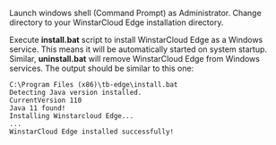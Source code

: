 
Launch windows shell (Command Prompt) as Administrator. Change directory to your WinstarCloud Edge installation directory.

Execute **install.bat** script to install WinstarCloud Edge as a Windows service.
This means it will be automatically started on system startup. 
Similar, **uninstall.bat** will remove WinstarCloud Edge from Windows services.
The output should be similar to this one:

  ```text
C:\Program Files (x86)\tb-edge\install.bat
Detecting Java version installed.
CurrentVersion 110
Java 11 found!
Installing Winstarcloud Edge...
...
WinstarCloud Edge installed successfully!
```
